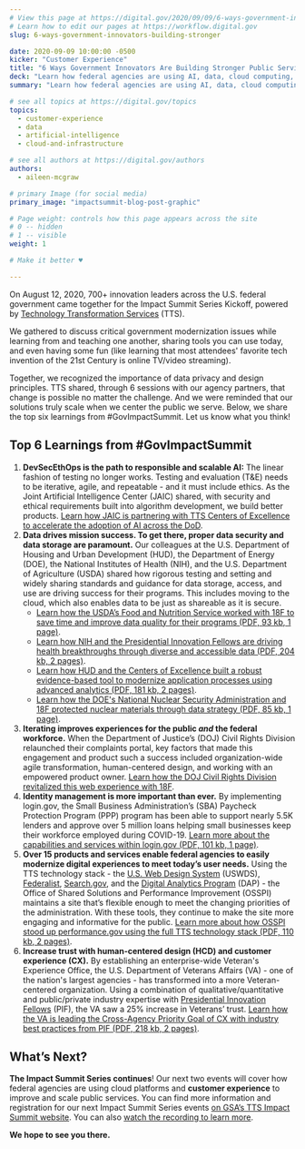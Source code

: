 ```yaml
---
# View this page at https://digital.gov/2020/09/09/6-ways-government-innovators-building-stronger
# Learn how to edit our pages at https://workflow.digital.gov
slug: 6-ways-government-innovators-building-stronger

date: 2020-09-09 10:00:00 -0500
kicker: "Customer Experience"
title: "6 Ways Government Innovators Are Building Stronger Public Services"
deck: "Learn how federal agencies are using AI, data, cloud computing, customer experience, and the TTS tech stack to improve civic resources for all Americans."
summary: "Learn how federal agencies are using AI, data, cloud computing, customer experience, and the TTS tech stack to improve civic resources for all Americans."

# see all topics at https://digital.gov/topics
topics:
  - customer-experience
  - data
  - artificial-intelligence
  - cloud-and-infrastructure

# see all authors at https://digital.gov/authors
authors:
  - aileen-mcgraw

# primary Image (for social media)
primary_image: "impactsummit-blog-post-graphic"

# Page weight: controls how this page appears across the site
# 0 -- hidden
# 1 -- visible
weight: 1

# Make it better ♥

---
```


On August 12, 2020, 700+ innovation leaders across the U.S. federal government came together for the Impact Summit Series Kickoff, powered by [Technology Transformation Services](https://www.gsa.gov/tts) (TTS).

We gathered to discuss critical government modernization issues while learning from and teaching one another, sharing tools you can use today, and even having some fun (like learning that most attendees' favorite tech invention of the 21st Century is online TV/video streaming).

Together, we recognized the importance of data privacy and design principles. TTS shared, through 6 sessions with our agency partners, that change is possible no matter the challenge. And we were reminded that our solutions truly scale when we center the public we serve. Below, we share the top six learnings from #GovImpactSummit. Let us know what you think!

## Top 6 Learnings from #GovImpactSummit

1. **DevSecEthOps is the path to responsible and scalable AI:** The linear fashion of testing no longer works. Testing and evaluation (T&E) needs to be iterative, agile, and repeatable - and it must include ethics. As the Joint Artificial Intelligence Center (JAIC) shared, with security and ethical requirements built into algorithm development, we build better products. [Learn how JAIC is partnering with TTS Centers of Excellence to accelerate the adoption of AI across the DoD](https://www.gsa.gov/cdnstatic/TTS%20Impact%20Story_Artificial%20Intelligence.pdf).
2. **Data drives mission success. To get there, proper data security and data storage are paramount.** Our colleagues at the U.S. Department of Housing and Urban Development (HUD), the Department of Energy (DOE), the National Institutes of Health (NIH), and the U.S. Department of Agriculture (USDA) shared how rigorous testing and setting and widely sharing standards and guidance for data storage, access, and use are driving success for their programs. This includes moving to the cloud, which also enables data to be just as shareable as it is secure.
   - [Learn how the USDA’s Food and Nutrition Service worked with 18F to save time and improve data quality for their programs (PDF, 93 kb, 1 page)](https://www.gsa.gov/cdnstatic/TTS%20Impact%20Story_USDA%20(2).pdf).
   - [Learn how NIH and the Presidential Innovation Fellows are driving health breakthroughs through diverse and accessible data (PDF, 204 kb, 2 pages)](https://www.gsa.gov/cdnstatic/TTS%20Impact%20Story_NIH_v2%20(2).pdf).
   - [Learn how HUD and the Centers of Excellence built a robust evidence-based tool to modernize application processes using advanced analytics (PDF, 181 kb, 2 pages)](https://www.gsa.gov/cdnstatic/TTS%20Impact%20Story_HUD.pdf).
   - [Learn how the DOE's National Nuclear Security Administration and 18F protected nuclear materials through data strategy (PDF, 85 kb, 1 page)](https://www.gsa.gov/cdnstatic/TTS%20Impact%20Story_NNSA_NSDD%20(1).pdf).
3. **Iterating improves experiences for the public _and_ the federal workforce.** When the Department of Justice’s (DOJ) Civil Rights Division relaunched their complaints portal, key factors that made this engagement and product such a success included organization-wide agile transformation, human-centered design, and working with an empowered product owner. [Learn how the DOJ Civil Rights Division revitalized this web experience with 18F](https://18f.gsa.gov/2020/07/07/transforming-how-dojs-civil-rights-division-engages-with-the-public/).
4. **Identity management is more important than ever.** By implementing login.gov, the Small Business Administration’s (SBA) Paycheck Protection Program (PPP) program has been able to support nearly 5.5K lenders and approve over 5 million loans helping small businesses keep their workforce employed during COVID-19. [Learn more about the capabilities and services within login.gov (PDF, 101 kb, 1 page)](https://www.gsa.gov/cdnstatic/TTS%20Impact%20Story_SBA_v2%20(1).pdf).
5. **Over 15 products and services enable federal agencies to easily modernize digital experiences to meet today’s user needs.** Using the TTS technology stack - the [U.S. Web Design System](https://designsystem.digital.gov/) (USWDS), [Federalist](https://federalist.18f.gov/), [Search.gov](https://www.search.gov/), and the [Digital Analytics Program](https://www.digitalgov.gov/services/dap/) (DAP) - the Office of Shared Solutions and Performance Improvement (OSSPI) maintains a site that’s flexible enough to meet the changing priorities of the administration. With these tools, they continue to make the site more engaging and informative for the public. [Learn more about how OSSPI stood up performance.gov using the full TTS technology stack (PDF, 110 kb, 2 pages)](https://www.gsa.gov/cdnstatic/TTS%20Impact%20Story_Performance.pdf).
6. **Increase trust with human-centered design (HCD) and customer experience (CX).** By establishing an enterprise-wide Veteran's Experience Office, the U.S. Department of Veterans Affairs (VA) - one of the nation's largest agencies - has transformed into a more Veteran-centered organization. Using a combination of qualitative/quantitative and public/private industry expertise with [Presidential Innovation Fellows](https://www.presidentialinnovationfellows.gov) (PIF), the VA saw a 25% increase in Veterans’ trust. [Learn how the VA is leading the Cross-Agency Priority Goal of CX with industry best practices from PIF (PDF, 218 kb, 2 pages)](https://www.gsa.gov/cdnstatic/TTS%20Impact%20Story_VEO%20(3).pdf).

## What’s Next?

**The Impact Summit Series continues**! Our next two events will cover how federal agencies are using cloud platforms and **customer experience** to improve and scale public services. You can find more information and registration for our next Impact Summit Series events [on GSA’s TTS Impact Summit website](https://www.gsa.gov/about-us/organization/federal-acquisition-service/technology-transformation-services/tts-impact-summit/tts-impact-summit-resources-and-materials). You can also [watch the recording to learn more](https://www.youtube.com/watch?v=Cp67gSKbw30&list=PLd9b-GuOJ3nEtmhIoQcUxdtZ-tyvXEf92&index=2).

**We hope to see you there.**
